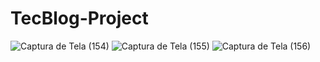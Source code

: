 # TecBlog-Project
![Captura de Tela (154)](https://user-images.githubusercontent.com/79578694/111329237-be67a780-864d-11eb-9e93-467fae52f932.png)
![Captura de Tela (155)](https://user-images.githubusercontent.com/79578694/111329390-dccda300-864d-11eb-9800-6419cb141664.png)
![Captura de Tela (156)](https://user-images.githubusercontent.com/79578694/111329581-f7078100-864d-11eb-977b-42298e95ebdf.png)


